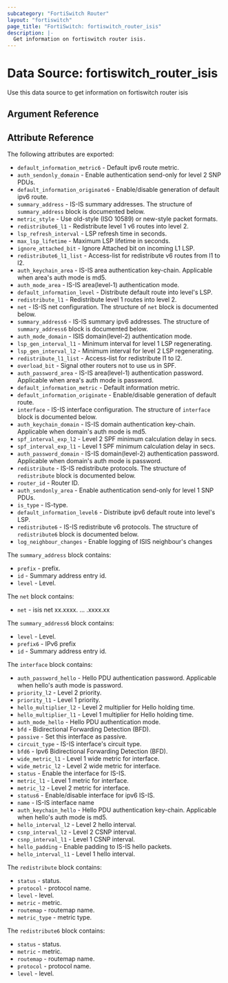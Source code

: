 ```yaml
---
subcategory: "FortiSwitch Router"
layout: "fortiswitch"
page_title: "FortiSwitch: fortiswitch_router_isis"
description: |-
  Get information on fortiswitch router isis.
---
```


# Data Source: fortiswitch_router_isis
Use this data source to get information on fortiswitch router isis

## Argument Reference



## Attribute Reference

The following attributes are exported:

* `default_information_metric6` - Default ipv6 route metric.
* `auth_sendonly_domain` - Enable authentication send-only for level 2 SNP PDUs.
* `default_information_originate6` - Enable/disable generation of default ipv6 route.
* `summary_address` - IS-IS summary addresses. The structure of `summary_address` block is documented below.
* `metric_style` - Use old-style (ISO 10589) or new-style packet formats.
* `redistribute6_l1` - Redistribute level 1 v6 routes into level 2.
* `lsp_refresh_interval` - LSP refresh time in seconds.
* `max_lsp_lifetime` - Maximum LSP lifetime in seconds.
* `ignore_attached_bit` - Ignore Attached bit on incoming L1 LSP.
* `redistribute6_l1_list` - Access-list for redistribute v6 routes from l1 to l2.
* `auth_keychain_area` - IS-IS area authentication key-chain. Applicable when area's auth mode is md5.
* `auth_mode_area` - IS-IS area(level-1) authentication mode.
* `default_information_level` - Distribute default route into level's LSP.
* `redistribute_l1` - Redistribute level 1 routes into level 2.
* `net` - IS-IS net configuration. The structure of `net` block is documented below.
* `summary_address6` - IS-IS summary ipv6 addresses. The structure of `summary_address6` block is documented below.
* `auth_mode_domain` - ISIS domain(level-2) authentication mode.
* `lsp_gen_interval_l1` - Minimum interval for level 1 LSP regenerating.
* `lsp_gen_interval_l2` - Minimum interval for level 2 LSP regenerating.
* `redistribute_l1_list` - Access-list for redistribute l1 to l2.
* `overload_bit` - Signal other routers not to use us in SPF.
* `auth_password_area` - IS-IS area(level-1) authentication password. Applicable when area's auth mode is password.
* `default_information_metric` - Default information metric.
* `default_information_originate` - Enable/disable generation of default route.
* `interface` - IS-IS interface configuration. The structure of `interface` block is documented below.
* `auth_keychain_domain` - IS-IS domain authentication key-chain. Applicable when domain's auth mode is md5.
* `spf_interval_exp_l2` - Level 2 SPF minimum calculation delay in secs.
* `spf_interval_exp_l1` - Level 1 SPF minimum calculation delay in secs.
* `auth_password_domain` - IS-IS domain(level-2) authentication password. Applicable when domain's auth mode is password.
* `redistribute` - IS-IS redistribute protocols. The structure of `redistribute` block is documented below.
* `router_id` - Router ID.
* `auth_sendonly_area` - Enable authentication send-only for level 1 SNP PDUs.
* `is_type` - IS-type.
* `default_information_level6` - Distribute ipv6 default route into level's LSP.
* `redistribute6` - IS-IS redistribute v6 protocols. The structure of `redistribute6` block is documented below.
* `log_neighbour_changes` - Enable logging of ISIS neighbour's changes

The `summary_address` block contains:

* `prefix` - prefix.
* `id` - Summary address entry id.
* `level` - Level.

The `net` block contains:

* `net` - isis net xx.xxxx. ... .xxxx.xx

The `summary_address6` block contains:

* `level` - Level.
* `prefix6` - IPv6 prefix
* `id` - Summary address entry id.

The `interface` block contains:

* `auth_password_hello` - Hello PDU authentication password. Applicable when hello's auth mode is password.
* `priority_l2` - Level 2 priority.
* `priority_l1` - Level 1 priority.
* `hello_multiplier_l2` - Level 2 multiplier for Hello holding time.
* `hello_multiplier_l1` - Level 1 multiplier for Hello holding time.
* `auth_mode_hello` - Hello PDU authentication mode.
* `bfd` - Bidirectional Forwarding Detection (BFD).
* `passive` - Set this interface as passive.
* `circuit_type` - IS-IS interface's circuit type.
* `bfd6` - Ipv6 Bidirectional Forwarding Detection (BFD).
* `wide_metric_l1` - Level 1 wide metric for interface.
* `wide_metric_l2` - Level 2 wide metric for interface.
* `status` - Enable the interface for IS-IS.
* `metric_l1` - Level 1 metric for interface.
* `metric_l2` - Level 2 metric for interface.
* `status6` - Enable/disable interface for ipv6 IS-IS.
* `name` - IS-IS interface name
* `auth_keychain_hello` - Hello PDU authentication key-chain. Applicable when hello's auth mode is md5.
* `hello_interval_l2` - Level 2 hello interval.
* `csnp_interval_l2` - Level 2 CSNP interval.
* `csnp_interval_l1` - Level 1 CSNP interval.
* `hello_padding` - Enable padding to IS-IS hello packets.
* `hello_interval_l1` - Level 1 hello interval.

The `redistribute` block contains:

* `status` - status.
* `protocol` - protocol name.
* `level` - level.
* `metric` - metric.
* `routemap` - routemap name.
* `metric_type` - metric type.

The `redistribute6` block contains:

* `status` - status.
* `metric` - metric.
* `routemap` - routemap name.
* `protocol` - protocol name.
* `level` - level.

